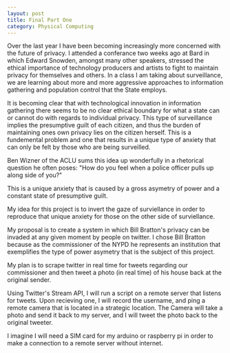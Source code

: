 ```yaml
---
layout: post
title: Final Part One
category: Physical Computing
---
```



Over the last year I have been becoming increasingly more concerned with the future of privacy.  I attended a conferance two weeks ago at Bard in which Edward Snowden, amongst many other speakers, stressed the ethical importance of technology producers and artists to fight to maintain privacy for themselves and others.  In a class I am taking about surveillance, we are learning about more and more aggressive approaches to information gathering and population control that the State employs. 

It is becoming clear that with technological innovation in information gathering there seems to be no clear ethical boundary for what a state can or cannot do with regards to individual privacy.  This type of surveillance implies the presumptive guilt of each citizen, and thus the burden of maintaining ones own privacy lies on the citizen herself.  This is a fundemental problem and one that results in a unique type of anxiety that can only be felt by those who are being surveilled.

Ben Wizner of the ACLU sums this idea up wonderfully in a rhetorical question he often poses: "How do you feel when a police officer pulls up along side of you?"  

This is a unique anxiety that is caused by a gross asymetry of power and a constant state of presumptive guilt.  

My idea for this project is to invert the gaze of surviellance in order to reproduce that unique anxiety for those on the other side of surviellance. 

My proposal is to create a system in which Bill Bratton's privacy can be invaded at any given moment by people on twitter.  I chose Bill Bratton because as the commissioner of the NYPD he represents an institution that exemplifies the type of power asymetry that is the subject of this project.

My plan is to scrape twitter in real time for tweets regarding our commissioner and then tweet a photo (in real time) of his house back at the original sender. 

Using Twitter's Stream API, I will run a script on a remote server that listens for tweets.  Upon recieving one, I will record the username, and ping a remote camera that is located in a strategic location.  The Camera will take a photo and send it back to my server, and I will tweet the photo back to the original tweeter.  

I imagine I will need a SIM card for my arduino or raspberry pi in order to make a connection to a remote server without internet.





